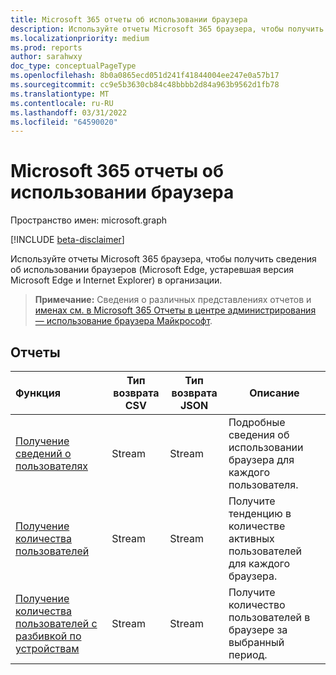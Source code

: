 ```yaml
---
title: Microsoft 365 отчеты об использовании браузера
description: Используйте отчеты Microsoft 365 браузера, чтобы получить сведения об использовании браузеров (Microsoft Edge, устаревшая версия Microsoft Edge и Internet Explorer) в организации.
ms.localizationpriority: medium
ms.prod: reports
author: sarahwxy
doc_type: conceptualPageType
ms.openlocfilehash: 8b0a0865ecd051d241f41844004ee247e0a57b17
ms.sourcegitcommit: cc9e5b3630cb84c48bbbb2d84a963b9562d1fb78
ms.translationtype: MT
ms.contentlocale: ru-RU
ms.lasthandoff: 03/31/2022
ms.locfileid: "64590020"
---
```

# <a name="microsoft-365-browser-usage-reports"></a>Microsoft 365 отчеты об использовании браузера

Пространство имен: microsoft.graph

[!INCLUDE [beta-disclaimer](../../includes/beta-disclaimer.md)]

Используйте отчеты Microsoft 365 браузера, чтобы получить сведения об использовании браузеров (Microsoft Edge, устаревшая версия Microsoft Edge и Internet Explorer) в организации.

> **Примечание:** Сведения о различных представлениях отчетов и [именах см. в Microsoft 365 Отчеты в центре администрирования — использование браузера Майкрософт](/microsoft-365/admin/activity-reports/browser-usage-report).

## <a name="reports"></a>Отчеты

| Функция                                 | Тип возврата CSV | Тип возврата JSON                         | Описание                              |
| :--------------------------------------- | --------------- | ---------------------------------------- | ---------------------------------------- |
| [Получение сведений о пользователях](../api/reportroot-getbrowseruserdetail.md ) | Stream          | Stream | Подробные сведения об использовании браузера для каждого пользователя.  |
| [Получение количества пользователей](../api/reportroot-getbrowserusercounts.md ) | Stream          | Stream |Получите тенденцию в количестве активных пользователей для каждого браузера. |
| [Получение количества пользователей с разбивкой по устройствам](../api/reportroot-getbrowserdistributionusercounts.md) | Stream          | Stream | Получите количество пользователей в браузере за выбранный период. |
